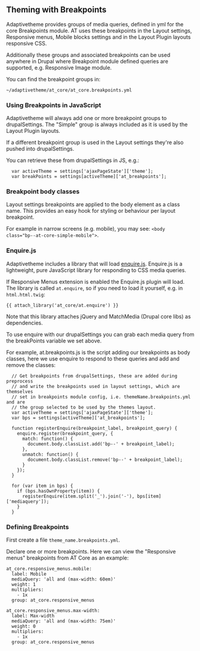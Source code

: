 ## Theming with Breakpoints

Adaptivetheme provides groups of media queries, defined in yml for the core Breakpoints module. AT uses these breakpoints in the Layout settings, Responsive menus, Mobile blocks settings and in the Layout Plugin layouts responsive CSS. 

Additionally these groups and associated breakpoints can be used anywhere in Drupal where Breakpoint module defined queries are supported, e.g. Responsive Image module.

You can find the breakpoint groups in:

`~/adaptivetheme/at_core/at_core.breakpoints.yml`

###  Using Breakpoints in JavaScript

Adaptivetheme will always add one or more breakpoint groups to drupalSettings. The "Simple" group is always included as it is used by the Layout Plugin layouts. 

If a different breakpoint group is used in the Layout settings they're also pushed into drupalSettings.

You can retrieve these from drupalSettings in JS, e.g.:

      var activeTheme = settings['ajaxPageState']['theme'];
      var breakPoints = settings[activeTheme]['at_breakpoints'];


### Breakpoint body classes

Layout settings breakpoints are applied to the body element as a class name. This provides an easy hook for styling or behaviour per layout breakpoint.

For example in narrow screens (e.g. mobile), you may see: `<body class="bp--at-core-simple-mobile">`.


### Enquire.js

Adaptivetheme includes a library that will load [enquire.js](http://wicky.nillia.ms/enquire.js/). Enquire.js is a lightweight, pure JavaScript library for responding to CSS media queries.

If Responsive Menus extension is enabled the Enquire.js plugin will load. The library is called `at.enquire`, so if you need to load it yourself, e.g. in `html.html.twig`:

    {{ attach_library('at_core/at.enquire') }}

Note that this library attaches jQuery and MatchMedia (Drupal core libs) as dependencies.

To use enquire with our drupalSettings you can grab each media query from the breakPoints variable we set above.

For example, at.breakpoints.js is the script adding our breakpoints as body classes, here we use enquire to respond to these queries and add and remove the classes:


      // Get breakpoints from drupalSettings, these are added during preprocess
      // and write the breakpoints used in layout settings, which are themselves
      // set in breakpoints module config, i.e. themeName.breakpoints.yml and are
      // the group selected to be used by the themes layout.
      var activeTheme = settings['ajaxPageState']['theme'];
      var bps = settings[activeTheme]['at_breakpoints'];

      function registerEnquire(breakpoint_label, breakpoint_query) {
        enquire.register(breakpoint_query, {
          match: function() {
            document.body.classList.add('bp--' + breakpoint_label);
          },
          unmatch: function() {
            document.body.classList.remove('bp--' + breakpoint_label);
          }
        });
      }

      for (var item in bps) {
        if (bps.hasOwnProperty(item)) {
          registerEnquire(item.split('_').join('-'), bps[item]['mediaquery']);
        }
      }


### Defining Breakpoints

First create a file `theme_name.breakpoints.yml`.

Declare one or more breakpoints. Here we can view the "Responsive menus" breakpoints from AT Core as an example:
 
    at_core.responsive_menus.mobile:
      label: Mobile
      mediaQuery: 'all and (max-width: 60em)'
      weight: 1
      multipliers:
        - 1x
      group: at_core.responsive_menus
    
    at_core.responsive_menus.max-width:
      label: Max-width
      mediaQuery: 'all and (max-width: 75em)'
      weight: 0
      multipliers:
        - 1x
      group: at_core.responsive_menus